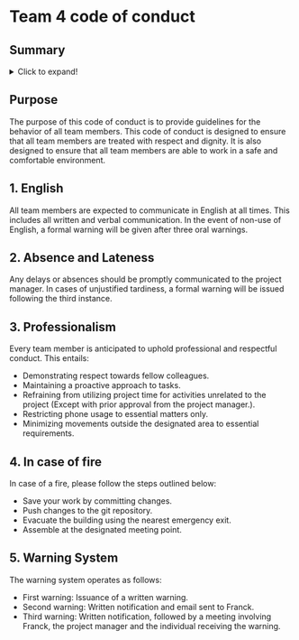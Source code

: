 # Team 4 code of conduct
## Summary
<details>
    <summary>Click to expand!</summary>
    
- [Team 4 code of conduct](#team-4-code-of-conduct)
  - [Summary](#summary)
  - [Purpose](#purpose)
  - [1. English](#1-english)
  - [2. Absence and Lateness](#2-absence-and-lateness)
  - [3. Professionalism](#3-professionalism)
  - [4. In case of fire](#4-in-case-of-fire)
  - [5. Warning System](#5-warning-system)
</details>

## Purpose
The purpose of this code of conduct is to provide guidelines for the behavior of all team members. This code of conduct is designed to ensure that all team members are treated with respect and dignity. It is also designed to ensure that all team members are able to work in a safe and comfortable environment.

## 1. English
All team members are expected to communicate in English at all times. This includes all written and verbal communication. In the event of non-use of English, a formal warning will be given after three oral warnings.

## 2. Absence and Lateness
Any delays or absences should be promptly communicated to the project manager. In cases of unjustified tardiness, a formal warning will be issued following the third instance.

## 3. Professionalism
Every team member is anticipated to uphold professional and respectful conduct. This entails:
- Demonstrating respect towards fellow colleagues.
- Maintaining a proactive approach to tasks.
- Refraining from utilizing project time for activities unrelated to the project (Except with prior approval from the project manager.).
- Restricting phone usage to essential matters only.
- Minimizing movements outside the designated area to essential requirements.

## 4. In case of fire
In case of a fire, please follow the steps outlined below:
- Save your work by committing changes.
- Push changes to the git repository.
- Evacuate the building using the nearest emergency exit.
- Assemble at the designated meeting point.

## 5. Warning System
The warning system operates as follows:
- First warning: Issuance of a written warning.
- Second warning: Written notification and email sent to Franck.
- Third warning: Written notification, followed by a meeting involving Franck, the project manager and the individual receiving the warning.